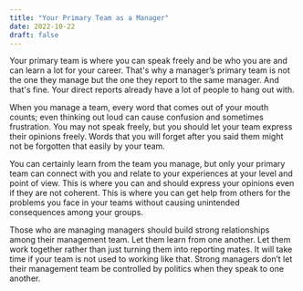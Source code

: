 ```yaml
---
title: "Your Primary Team as a Manager"
date: 2022-10-22
draft: false
---
```


Your primary team is where you can speak freely and be who you are and can learn a lot for your career. That's why a manager’s primary team is not the one they manage but the one they report to the same manager. And that's fine. Your direct reports already have a lot of people to hang out with.

When you manage a team, every word that comes out of your mouth counts; even thinking out loud can cause confusion and sometimes frustration. You may not speak freely, but you should let your team express their opinions freely. Words that you will forget after you said them might not be forgotten that easily by your team.

You can certainly learn from the team you manage, but only your primary team can connect with you and relate to your experiences at your level and point of view. This is where you can and should express your opinions even if they are not coherent. This is where you can get help from others for the problems you face in your teams without causing unintended consequences among your groups.

Those who are managing managers should build strong relationships among their management team. Let them learn from one another. Let them work together rather than just turning them into reporting mates. It will take time if your team is not used to working like that. Strong managers don’t let their management team be controlled by politics when they speak to one another.
